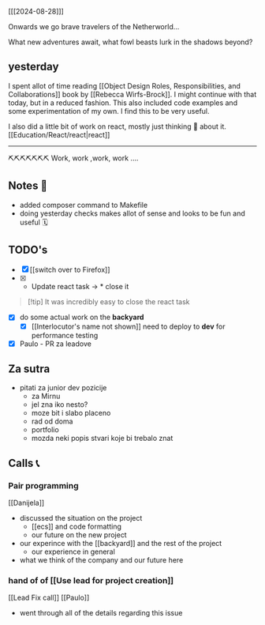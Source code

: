 [[[2024-08-28]]]

Onwards we go brave travelers of the Netherworld...

What new adventures await, what fowl beasts lurk in the shadows beyond?

## yesterday

I spent allot of time reading [[Object Design Roles, Responsibilities, and Collaborations]] book by [[Rebecca Wirfs-Brock]].
I might continue with that today, but in a reduced fashion.
This also included code examples and some experimentation of my own. I find this to be very useful.

I also did a little bit of work on react, mostly just thinking 🧠 about it. [[Education/React/react|react]]

---

⛏⛏⛏⛏⛏⛏⛏
Work, work ,work, work ....

## Notes 📔
- added composer command to Makefile
- doing yesterday checks makes allot of sense and looks to be fun and useful 🗓

## TODO's

- [x] [[switch over to Firefox]]
- [x] * Update react task -> * close it
> [!tip] It was incredibly easy to close the react task
- [x] do some actual work on the **backyard**
	- [x] [[Interlocutor's name not shown]]
		need to deploy to **dev** for performance testing
- [x] Paulo - PR za leadove

## Za sutra

- pitati za junior dev pozicije
	- za Mirnu
	- jel zna iko nesto?
	- moze bit i slabo placeno
	- rad od doma
	- portfolio
	- mozda neki popis stvari koje bi trebalo znat

## Calls 📞

### Pair programming
[[Danijela]]
- discussed the situation on the project
	- [[ecs]] and code formatting
	- our future on the new project
- our experince with the [[backyard]] and the rest of the project
	- our experience in general
- what we think of the company and our future here

### hand of of [[Use lead for project creation]]
[[Lead Fix call]]
[[Paulo]]
- went through all of the details regarding this issue




